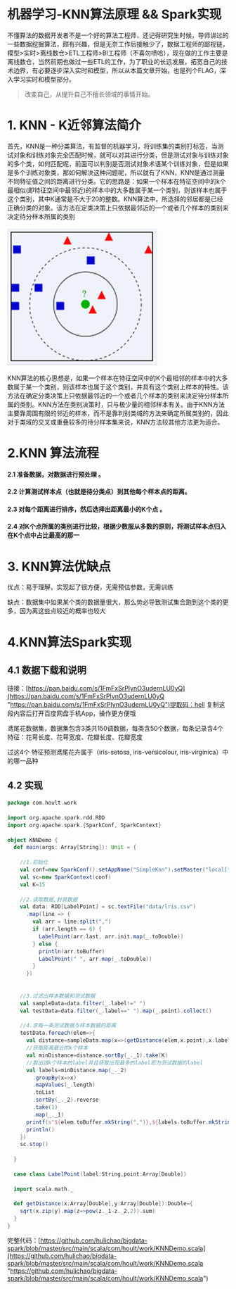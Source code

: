 # 机器学习-KNN算法原理 && Spark实现

不懂算法的数据开发者不是一个好的算法工程师，还记得研究生时候，导师讲过的一些数据挖掘算法，颇有兴趣，但是无奈工作后接触少了，数据工程师的鄙视链，模型>实时>离线数仓>ETL工程师>BI工程师（不喜勿喷哈），现在做的工作主要是离线数仓，当然前期也做过一些ETL的工作，为了职业的长远发展，拓宽自己的技术边界，有必要逐步深入实时和模型，所以从本篇文章开始，也是列个FLAG，深入学习实时和模型部分。

> 改变自己，从提升自己不擅长领域的事情开始。

# 1. KNN - K近邻算法简介

首先，KNN是一种分类算法，有监督的机器学习，将训练集的类别打标签，当测试对象和训练对象完全匹配时候，就可以对其进行分类，但是测试对象与训练对象的多个类，如何匹配呢，前面可以判别是否测试对象术语某个训练对象，但是如果是多个训练对象类，那如何解决这种问题呢，所以就有了KNN，KNN是通过测量不同特征值之间的距离进行分类。它的思路是：如果一个样本在特征空间中的k个最相似(即特征空间中最邻近)的样本中的大多数属于某一个类别，则该样本也属于这个类别，其中K通常是不大于20的整数。KNN算法中，所选择的邻居都是已经正确分类的对象。该方法在定类决策上只依据最邻近的一个或者几个样本的类别来决定待分样本所属的类别

![](image/image_C9L4oCTX5G.png)

KNN算法的核心思想是，如果一个样本在特征空间中的K个最相邻的样本中的大多数属于某一个类别，则该样本也属于这个类别，并具有这个类别上样本的特性。该方法在确定分类决策上只依据最邻近的一个或者几个样本的类别来决定待分样本所属的类别。KNN方法在类别决策时，只与极少量的相邻样本有关。由于KNN方法主要靠周围有限的邻近的样本，而不是靠判别类域的方法来确定所属类别的，因此对于类域的交叉或重叠较多的待分样本集来说，KNN方法较其他方法更为适合。

# 2.KNN 算法流程

#### 2.1 准备数据，对数据进行预处理 。

#### 2.2 计算测试样本点（也就是待分类点）到其他每个样本点的距离。

#### 2.3 对每个距离进行排序，然后选择出距离最小的K个点 。

#### 2.4 对K个点所属的类别进行比较，根据少数服从多数的原则，将测试样本点归入在K个点中占比最高的那一

# 3. KNN算法优缺点

优点：易于理解，实现起了很方便，无需预估参数，无需训练

缺点：数据集中如果某个类的数据量很大，那么势必导致测试集合跑到这个类的更多，因为离这些点较近的概率也较大

# 4.KNN算法Spark实现

## 4.1 数据下载和说明

链接：[https://pan.baidu.com/s/1FmFxSrPIynO3udernLU0yQ](https://pan.baidu.com/s/1FmFxSrPIynO3udernLU0yQ "https://pan.baidu.com/s/1FmFxSrPIynO3udernLU0yQ")提取码：hell
复制这段内容后打开百度网盘手机App，操作更方便哦

鸢尾花数据集，数据集包含3类共150调数据，每类含50个数据，每条记录含4个特征：花萼长度、花萼宽度、花瓣长度、花瓣宽度

过这4个 特征预测鸢尾花卉属于（iris-setosa, iris-versicolour, iris-virginica）中的哪一品种

## 4.2 实现

```scala
package com.hoult.work

import org.apache.spark.rdd.RDD
import org.apache.spark.{SparkConf, SparkContext}

object KNNDemo {
  def main(args: Array[String]): Unit = {

    //1.初始化
    val conf=new SparkConf().setAppName("SimpleKnn").setMaster("local[*]")
    val sc=new SparkContext(conf)
    val K=15

    //2.读取数据,封装数据
    val data: RDD[LabelPoint] = sc.textFile("data/lris.csv")
      .map(line => {
        val arr = line.split(",")
        if (arr.length == 6) {
          LabelPoint(arr.last, arr.init.map(_.toDouble))
        } else {
          println(arr.toBuffer)
          LabelPoint(" ", arr.map(_.toDouble))
        }
      })


    //3.过滤出样本数据和测试数据
    val sampleData=data.filter(_.label!=" ")
    val testData=data.filter(_.label==" ").map(_.point).collect()

    //4.求每一条测试数据与样本数据的距离
    testData.foreach(elem=>{
      val distance=sampleData.map(x=>(getDistance(elem,x.point),x.label))
      //获取距离最近的k个样本
      val minDistance=distance.sortBy(_._1).take(K)
      //取出这k个样本的label并且获取出现最多的label即为测试数据的label
      val labels=minDistance.map(_._2)
        .groupBy(x=>x)
        .mapValues(_.length)
        .toList
        .sortBy(_._2).reverse
        .take(1)
        .map(_._1)
      printf(s"${elem.toBuffer.mkString(",")},${labels.toBuffer.mkString(",")}")
      println()
    })
    sc.stop()

  }

  case class LabelPoint(label:String,point:Array[Double])

  import scala.math._

  def getDistance(x:Array[Double],y:Array[Double]):Double={
    sqrt(x.zip(y).map(z=>pow(z._1-z._2,2)).sum)
  }
}

```

完整代码：[https://github.com/hulichao/bigdata-spark/blob/master/src/main/scala/com/hoult/work/KNNDemo.scala](https://github.com/hulichao/bigdata-spark/blob/master/src/main/scala/com/hoult/work/KNNDemo.scala "https://github.com/hulichao/bigdata-spark/blob/master/src/main/scala/com/hoult/work/KNNDemo.scala")

